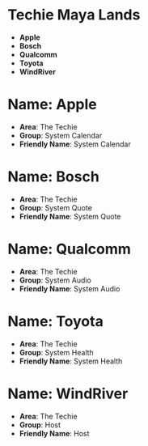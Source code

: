 # Techie Maya Lands

- __Apple__
- __Bosch__
- __Qualcomm__
- __Toyota__
- __WindRiver__

# Name: Apple

- __Area__: The Techie
- __Group__: System Calendar
- __Friendly Name__: System Calendar

# Name: Bosch

- __Area__: The Techie
- __Group__: System Quote
- __Friendly Name__: System Quote

# Name: Qualcomm

- __Area__: The Techie
- __Group__: System Audio
- __Friendly Name__: System Audio

# Name: Toyota

- __Area__: The Techie
- __Group__: System Health
- __Friendly Name__: System Health

# Name: WindRiver

- __Area__: The Techie
- __Group__: Host
- __Friendly Name__: Host
